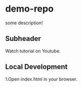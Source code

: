# demo-repo

some description!

## Subheader 

Watch tutorial on Youtube.

## Local Development

1.Open index.html in your browser. 